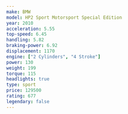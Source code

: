 ```yaml
---
make: BMW
model: HP2 Sport Motorsport Special Edition
year: 2010
acceleration: 5.55
top-speed: 6.45
handling: 5.82
braking-power: 6.92
displacement: 1170
engine: ["2 Cylinders", "4 Stroke"]
power: 130
weight: 199
torque: 115
headlights: true
type: sport
price: 129500
rating: 677
legendary: false
---
```

